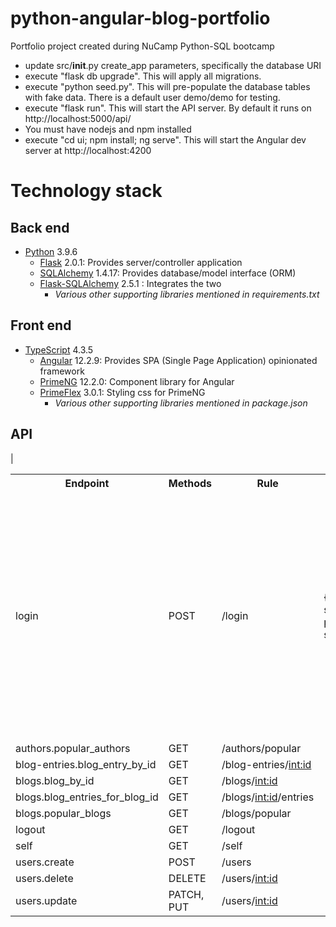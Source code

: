 # python-angular-blog-portfolio
Portfolio project created during NuCamp Python-SQL bootcamp

* update src/__init__.py create_app parameters, specifically the database URI
* execute "flask db upgrade".  This will apply all migrations.
* execute "python seed.py".  This will pre-populate the database tables with fake data.  There is a default user demo/demo for testing.
* execute "flask run".  This will start the API server.  By default it runs on http://localhost:5000/api/
* You must have nodejs and npm installed
* execute "cd ui; npm install; ng serve".  This will start the Angular dev server at http://localhost:4200

# Technology stack

## Back end
* [Python](http://python.org) 3.9.6
  * [Flask](https://flask.palletsprojects.com) 2.0.1:  Provides server/controller application
  * [SQLAlchemy](https://www.sqlalchemy.org) 1.4.17:  Provides database/model interface (ORM)
  * [Flask-SQLAlchemy](https://flask-sqlalchemy.palletsprojects.com) 2.5.1 : Integrates the two
    * *Various other supporting libraries mentioned in requirements.txt*

## Front end
* [TypeScript](https://www.typescriptlang.org) 4.3.5
  * [Angular](http://angular.io) 12.2.9:  Provides SPA (Single Page Application) opinionated framework
  * [PrimeNG](http://primefaces.org/primeng) 12.2.0:  Component library for Angular
  * [PrimeFlex](http://primefaces.org/primeflex) 3.0.1:  Styling css for PrimeNG
    * *Various other supporting libraries mentioned in package.json*

## API

|    <table>
        <tbody>
            <tr>
                <th>Endpoint</th>
                <th>Methods</th>
                <th>Rule</th>
                <th>Request</th>
                <th>Response</th>
                <th>Description</th>
            </tr>
            <tr>
                <td>login</td>
                <td>POST</td>
                <td>/login</td>
                <td>{username: str, password: str}</td>
                <td>
                    <ul>
                        <li>HTTP Status 400 if username or password are missing</li>
                        <li>HTTP Status 404 if username does not exist</li>
                        <li>True if logon was successful, else False</li>
                </td>
                <td>Creates Session in Flask</td>
            </tr>
            <tr>
                <td>authors.popular_authors</td>
                <td>GET</td>
                <td>/authors/popular</td>
                <td></td>
                <td></td>
                <td></td>
            </tr>
            <tr>
                <td>blog-entries.blog_entry_by_id</td>
                <td>GET</td>
                <td>/blog-entries/<int:id>
                </td>
                <td></td>
                <td></td>
                <td></td>
            </tr>
            <tr>
                <td>blogs.blog_by_id</td>
                <td>GET</td>
                <td>/blogs/<int:id>
                </td>
                <td></td>
                <td></td>
                <td></td>
            </tr>
            <tr>
                <td>blogs.blog_entries_for_blog_id</td>
                <td>GET</td>
                <td>/blogs/<int:id>/entries</td>
                <td></td>
                <td></td>
                <td></td>
            </tr>
            <tr>
                <td>blogs.popular_blogs</td>
                <td>GET</td>
                <td>/blogs/popular</td>
                <td></td>
                <td></td>
                <td></td>
            </tr>
            <tr>
                <td>logout</td>
                <td>GET</td>
                <td>/logout</td>
                <td></td>
                <td></td>
                <td></td>
            </tr>
            <tr>
                <td>self</td>
                <td>GET</td>
                <td>/self</td>
                <td></td>
                <td></td>
                <td></td>
            </tr>
            <tr>
                <td>users.create</td>
                <td>POST</td>
                <td>/users</td>
                <td></td>
                <td></td>
                <td></td>
            </tr>
            <tr>
                <td>users.delete</td>
                <td>DELETE</td>
                <td>/users/<int:id>
                </td>
                <td></td>
                <td></td>
                <td></td>
            </tr>
            <tr>
                <td>users.update</td>
                <td>PATCH, PUT</td>
                <td>/users/<int:id>
                </td>
                <td></td>
                <td></td>
                <td></td>
            </tr>
        </tbody>
    </table>

